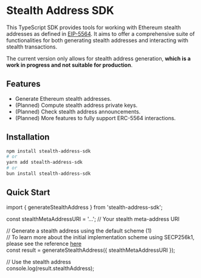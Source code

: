 # Stealth Address SDK

This TypeScript SDK provides tools for working with Ethereum stealth addresses as defined in [EIP-5564](https://eips.ethereum.org/EIPS/eip-5564). It aims to offer a comprehensive suite of functionalities for both generating stealth addresses and interacting with stealth transactions.

The current version only allows for stealth address generation, **which is a work in progress and not suitable for production**.

## Features

- Generate Ethereum stealth addresses.
- (Planned) Compute stealth address private keys.
- (Planned) Check stealth address announcements.
- (Planned) More features to fully support ERC-5564 interactions.

## Installation

```bash
npm install stealth-address-sdk
# or
yarn add stealth-address-sdk
# or
bun install stealth-address-sdk
```

## Quick Start

import { generateStealthAddress } from 'stealth-address-sdk';

const stealthMetaAddressURI = '...'; // Your stealth meta-address URI

// Generate a stealth address using the default scheme (1)  
// To learn more about the initial implementation scheme using SECP256k1, please see the reference [here](https://eips.ethereum.org/EIPS/eip-5564)  
const result = generateStealthAddress({ stealthMetaAddressURI });

// Use the stealth address  
console.log(result.stealthAddress);
